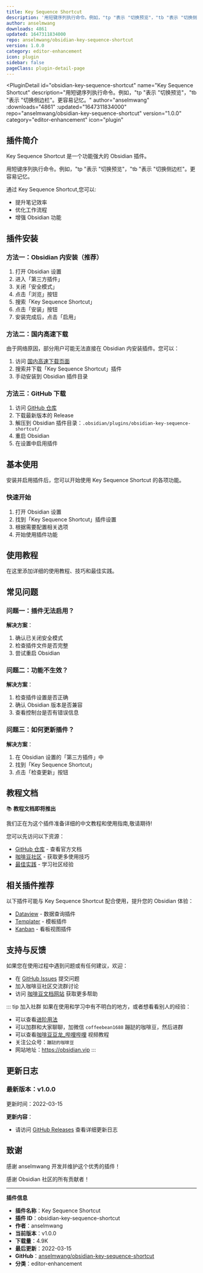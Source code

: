 ```yaml
---
title: Key Sequence Shortcut
description: '用短键序列执行命令。例如，"tp "表示 "切换预览"，"tb "表示 "切换侧边栏"。更容易记忆。'
author: anselmwang
downloads: 4861
updated: 1647311834000
repo: anselmwang/obsidian-key-sequence-shortcut
version: 1.0.0
category: editor-enhancement
icon: plugin
sidebar: false
pageClass: plugin-detail-page
---
```


<PluginDetail
  id="obsidian-key-sequence-shortcut"
  name="Key Sequence Shortcut"
  description="用短键序列执行命令。例如，&quot;tp &quot;表示 &quot;切换预览&quot;，&quot;tb &quot;表示 &quot;切换侧边栏&quot;。更容易记忆。"
  author="anselmwang"
  :downloads="4861"
  :updated="1647311834000"
  repo="anselmwang/obsidian-key-sequence-shortcut"
  version="1.0.0"
  category="editor-enhancement"
  icon="plugin"
>

<!-- AUTO_GENERATED_START -->
## 插件简介

Key Sequence Shortcut 是一个功能强大的 Obsidian 插件。

用短键序列执行命令。例如，&quot;tp &quot;表示 &quot;切换预览&quot;，&quot;tb &quot;表示 &quot;切换侧边栏&quot;。更容易记忆。

通过 Key Sequence Shortcut,您可以:

- 提升笔记效率
- 优化工作流程
- 增强 Obsidian 功能

<!-- AUTO_GENERATED_END -->

<!-- AUTO_GENERATED_START -->
## 插件安装

### 方法一：Obsidian 内安装（推荐）

1. 打开 Obsidian 设置
2. 进入「第三方插件」
3. 关闭「安全模式」
4. 点击「浏览」按钮
5. 搜索「Key Sequence Shortcut」
6. 点击「安装」按钮
7. 安装完成后，点击「启用」

### 方法二：国内高速下载

由于网络原因，部分用户可能无法直接在 Obsidian 内安装插件。您可以：

1. 访问 [国内高速下载页面](/zh/documentation/obsidian-plugins-download.html)
2. 搜索并下载「Key Sequence Shortcut」插件
3. 手动安装到 Obsidian 插件目录

### 方法三：GitHub 下载

1. 访问 [GitHub 仓库](https://github.com/anselmwang/obsidian-key-sequence-shortcut)
2. 下载最新版本的 Release
3. 解压到 Obsidian 插件目录：`.obsidian/plugins/obsidian-key-sequence-shortcut/`
4. 重启 Obsidian
5. 在设置中启用插件

## 基本使用

安装并启用插件后，您可以开始使用 Key Sequence Shortcut 的各项功能。

### 快速开始

1. 打开 Obsidian 设置
2. 找到「Key Sequence Shortcut」插件设置
3. 根据需要配置相关选项
4. 开始使用插件功能

<!-- AUTO_GENERATED_END -->

<!-- CUSTOM_CONTENT_START:tutorial -->
## 使用教程

在这里添加详细的使用教程、技巧和最佳实践。

<!-- CUSTOM_CONTENT_END:tutorial -->

<!-- SHARED_CONTENT_START -->
## 常见问题

### 问题一：插件无法启用？

**解决方案**：
1. 确认已关闭安全模式
2. 检查插件文件是否完整
3. 尝试重启 Obsidian

### 问题二：功能不生效？

**解决方案**：
1. 检查插件设置是否正确
2. 确认 Obsidian 版本是否兼容
3. 查看控制台是否有错误信息

### 问题三：如何更新插件？

**解决方案**：
1. 在 Obsidian 设置的「第三方插件」中
2. 找到「Key Sequence Shortcut」
3. 点击「检查更新」按钮

## 教程文档

📚 **教程文档即将推出**

我们正在为这个插件准备详细的中文教程和使用指南,敬请期待!

您可以先访问以下资源：
- [GitHub 仓库](https://github.com/anselmwang/obsidian-key-sequence-shortcut) - 查看官方文档
- [咖啡豆社区](/zh/bases/) - 获取更多使用技巧
- [最佳实践](/zh/best-practices/) - 学习社区经验

## 相关插件推荐

以下插件可能与 Key Sequence Shortcut 配合使用，提升您的 Obsidian 体验：

- [Dataview](/zh/plugins/dataview.html) - 数据查询插件
- [Templater](/zh/plugins/templater-obsidian.html) - 模板插件
- [Kanban](/zh/plugins/obsidian-kanban.html) - 看板视图插件

## 支持与反馈

如果您在使用过程中遇到问题或有任何建议，欢迎：

- 在 [GitHub Issues](https://github.com/anselmwang/obsidian-key-sequence-shortcut/issues) 提交问题
- 加入咖啡豆社区交流群讨论
- 访问 [咖啡豆文档网站](https://obsidian.vip) 获取更多帮助

::: tip 加入社群
如果在使用和学习中有不明白的地方，或者想看看别人的经验：
- 可以查看[进阶用法](/zh/advanced)
- 可以加群和大家聊聊，加微信 `coffeebean1688` 蹦跶的咖啡豆，然后进群
- 可以查看[咖啡豆豆龙_哔哩哔哩](https://space.bilibili.com/618777356) 视频教程
- 关注公众号：`蹦跶的咖啡豆`
- 网站地址：https://obsidian.vip
:::
<!-- SHARED_CONTENT_END -->

<!-- AUTO_GENERATED_START -->
## 更新日志

### 最新版本：v1.0.0

更新时间：2022-03-15

**更新内容**：
- 请访问 [GitHub Releases](https://github.com/anselmwang/obsidian-key-sequence-shortcut/releases) 查看详细更新日志

## 致谢

感谢 anselmwang 开发并维护这个优秀的插件！

感谢 Obsidian 社区的所有贡献者！

---

**插件信息**
- **插件名称**：Key Sequence Shortcut
- **插件 ID**：obsidian-key-sequence-shortcut
- **作者**：anselmwang
- **当前版本**：v1.0.0
- **下载量**：4.9K
- **最后更新**：2022-03-15
- **GitHub**：[anselmwang/obsidian-key-sequence-shortcut](https://github.com/anselmwang/obsidian-key-sequence-shortcut)
- **分类**：editor-enhancement
<!-- AUTO_GENERATED_END -->

</PluginDetail>


